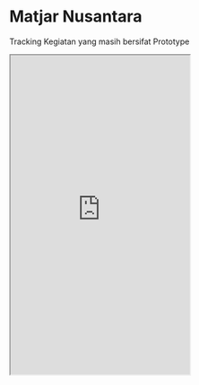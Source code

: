 # Matjar Nusantara
Tracking Kegiatan yang masih bersifat Prototype

<iframe src="https://www.appsheet.com/start/cfc9c6e3-c263-4483-983e-2c52d87512d8?refresh=1&wipe=1" width="320" height="568"/>
